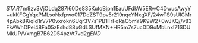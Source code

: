 $START$m9zv3VjOLdq287I60De835KutoBjpn1EauUFdkW5ERwC4DwusAwyY+ukKFCgYqxPMLsoNxfpwo017DcZST9pv5r219nqcYNxgXF/24wTS9sUlGMr4pAbk8KiqId1rV7P0vxrokn6Uqr3V7s1PB1TrFqRaO5mY9K9W2+0wJKQ//v83FkAWhDPei48Fa05zEshd88pGdLSUfMXN+HR5m7s7ucDD9oMbLnxl71SDUMkUP/VxmgB7B62D54pzVt7vd2g$END$